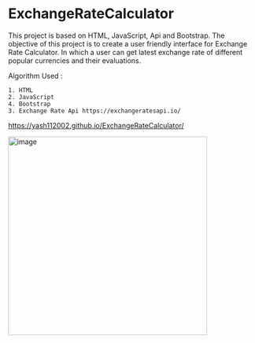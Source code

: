 # ExchangeRateCalculator

This project is based on HTML, JavaScript, Api and Bootstrap. The objective of this project is to create a user friendly interface for Exchange Rate Calculator. In which a user can get latest exchange rate of different popular currencies and their evaluations.




Algorithm Used : 


    1. HTML
    2. JavaScript
    4. Bootstrap
    3. Exchange Rate Api https://exchangeratesapi.io/ 




https://yash112002.github.io/ExchangeRateCalculator/



<img width="404" alt="image" src="https://user-images.githubusercontent.com/77615518/177485710-c156c7cd-efb4-465d-a5ec-87259e7eeb76.png">
